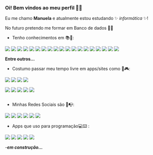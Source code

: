 ### Oi! Bem vindos ao meu perfil 🌸💜


Eu me chamo **Manuela** e atualmente estou estudando ✨ _informática_ ✨!

No futuro pretendo me formar em Banco de dados 💖🥰

- Tenho conhecimentos em 📚🧠:

![](https://img.shields.io/badge/JavaScript-323330?style=for-the-badge&logo=javascript&logoColor=F7DF1E)
![](https://img.shields.io/badge/Python-FFD43B?style=for-the-badge&logo=python&logoColor=blue)
![](https://img.shields.io/badge/HTML5-E34F26?style=for-the-badge&logo=html5&logoColor=white)
![](https://img.shields.io/badge/CSS3-1572B6?style=for-the-badge&logo=css3&logoColor=white)
![](https://img.shields.io/badge/C%2B%2B-00599C?style=for-the-badge&logo=c%2B%2B&logoColor=white)
![](https://img.shields.io/badge/Google_Cloud-4285F4?style=for-the-badge&logo=google-cloud&logoColor=white)
![](https://img.shields.io/badge/MySQL-005C84?style=for-the-badge&logo=mysql&logoColor=white)
![](https://img.shields.io/badge/SQLite-07405E?style=for-the-badge&logo=sqlite&logoColor=white)
![](https://img.shields.io/badge/Canva-%2300C4CC.svg?&style=for-the-badge&logo=Canva&logoColor=white)
![](https://img.shields.io/badge/Adobe%20Photoshop-31A8FF?style=for-the-badge&logo=Adobe%20Photoshop&logoColor=black)
![](https://img.shields.io/badge/Adobe%20Premiere%20Pro-9999FF?style=for-the-badge&logo=Adobe%20Premiere%20Pro&logoColor=white)
![](https://img.shields.io/badge/Adobe%20InDesign-FF3366?style=for-the-badge&logo=Adobe%20InDesign&logoColor=white)
![](https://img.shields.io/badge/Adobe%20Illustrator-FF9A00?style=for-the-badge&logo=adobe%20illustrator&logoColor=white)
![](https://img.shields.io/badge/Adobe%20after%20affects-CF96FD?style=for-the-badge&logo=Adobe%20after%20effects&logoColor=393665)
![](https://img.shields.io/badge/Godot-478CBF?style=for-the-badge&logo=GodotEngine&logoColor=white)
![](https://img.shields.io/badge/Unity-100000?style=for-the-badge&logo=unity&logoColor=white)
![](https://img.shields.io/badge/Windows-0078D6?style=for-the-badge&logo=windows&logoColor=white)
![](https://img.shields.io/badge/Linux-FCC624?style=for-the-badge&logo=linux&logoColor=black)
![](https://img.shields.io/badge/Android-3DDC84?style=for-the-badge&logo=android&logoColor=white)

 **Entre outros...**

- Costumo passar meu tempo livre em apps/sites como 🎨🎮:
  
![](https://img.shields.io/badge/Netflix-E50914?style=for-the-badge&logo=netflix&logoColor=white) 
![](https://img.shields.io/badge/Pinterest-%23E60023.svg?&style=for-the-badge&logo=Pinterest&logoColor=white)
![](https://img.shields.io/badge/Riot_Games-D32936?style=for-the-badge&logo=riot-games&logoColor=white)
![](https://img.shields.io/badge/Crunchyroll-F47521?style=for-the-badge&logo=crunchyroll&logoColor=white)

![](https://img.shields.io/badge/Spotify-1ED760?&style=for-the-badge&logo=spotify&logoColor=white)
![](https://img.shields.io/badge/Amazon%20Prime-00A8E1?style=for-the-badge&logo=netflix&logoColor=white)
![](https://img.shields.io/badge/Twitch-9146FF?style=for-the-badge&logo=twitch&logoColor=white)
![](https://img.shields.io/badge/Epic%20Games-313131?style=for-the-badge&logo=Epic%20Games&logoColor=white)
![](https://img.shields.io/badge/Steam-000000?style=for-the-badge&logo=steam&logoColor=white)

![]()

- Minhas Redes Sociais são 📧📭:

![](https://img.shields.io/badge/Instagram-E4405F?style=for-the-badge&logo=instagram&logoColor=white)
![](https://img.shields.io/badge/LinkedIn-0077B5?style=for-the-badge&logo=linkedin&logoColor=white)
![](https://img.shields.io/badge/GitHub-100000?style=for-the-badge&logo=github&logoColor=white)
![](https://img.shields.io/badge/Reddit-FF4500?style=for-the-badge&logo=reddit&logoColor=white)
![](https://img.shields.io/badge/Twitter-1DA1F2?style=for-the-badge&logo=twitter&logoColor=white)
![](https://img.shields.io/badge/Discord-5865F2?style=for-the-badge&logo=discord&logoColor=white)


- Apps que uso para programação💻⌨️ :
  
![](https://img.shields.io/badge/Visual_Studio_Code-0078D4?style=for-the-badge&logo=visual%20studio%20code&logoColor=white)
![](https://img.shields.io/badge/Visual_Studio-5C2D91?style=for-the-badge&logo=visual%20studio&logoColor=white)
![](https://img.shields.io/badge/sublime_text-%23575757.svg?&style=for-the-badge&logo=sublime-text&logoColor=important)
![](https://img.shields.io/badge/replit-667881?style=for-the-badge&logo=replit&logoColor=white)
![](https://img.shields.io/badge/VSCode-0078D4?style=for-the-badge&logo=visual%20studio%20code&logoColor=white)
![]()
![]()

_-**em construção...**_
